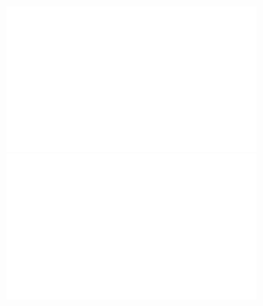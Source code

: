 [![Language](https://raw.githubusercontent.com/KBluePurple/github-stats-transparent/output/generated/languages.svg)](https://github.com/KBluePurple)
[![Overview](https://raw.githubusercontent.com/KBluePurple/github-stats-transparent/output/generated/overview.svg)](https://github.com/KBluePurple)
